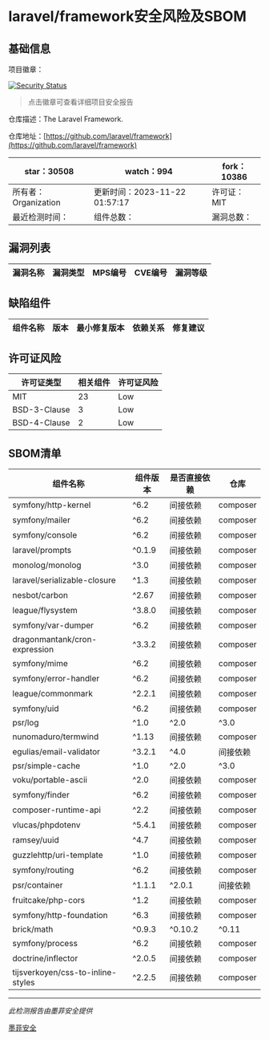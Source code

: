 # laravel/framework安全风险及SBOM

## 基础信息

项目徽章：

[![Security Status](https://www.murphysec.com/platform3/v31/badge/1727038207335817216.svg)](https://www.murphysec.com/console/report/1694415317542723584/1727038207335817216)

> 点击徽章可查看详细项目安全报告

仓库描述：The Laravel Framework.

仓库地址：[https://github.com/laravel/framework](https://github.com/laravel/framework)

| star：30508 | watch：994 | fork：10386 |
| ----------- | -------------- | ------------ |
| 所有者：Organization | 更新时间：2023-11-22 01:57:17 | 许可证：MIT |
| 最近检测时间： | 组件总数： | 漏洞总数： |




## 漏洞列表

| 漏洞名称 | 漏洞类型 | MPS编号 | CVE编号 | 漏洞等级 |
| ------- | ------ | ------- | ------ | ----- |





## 缺陷组件

| 组件名称 | 版本 | 最小修复版本 | 依赖关系 | 修复建议 |
| -------- | ---- | ------------ | -------- | -------- |





## 许可证风险

| 许可证类型 | 相关组件 | 许可证风险 |
| ---------- | -------- | ---------- |
|MIT|23|Low|
|BSD-3-Clause|3|Low|
|BSD-4-Clause|2|Low|




## SBOM清单

| 组件名称 | 组件版本 | 是否直接依赖 | 仓库 |
| -------- | -------- | ------------ | ---- |
|symfony/http-kernel|^6.2|间接依赖|composer|
|symfony/mailer|^6.2|间接依赖|composer|
|symfony/console|^6.2|间接依赖|composer|
|laravel/prompts|^0.1.9|间接依赖|composer|
|monolog/monolog|^3.0|间接依赖|composer|
|laravel/serializable-closure|^1.3|间接依赖|composer|
|nesbot/carbon|^2.67|间接依赖|composer|
|league/flysystem|^3.8.0|间接依赖|composer|
|symfony/var-dumper|^6.2|间接依赖|composer|
|dragonmantank/cron-expression|^3.3.2|间接依赖|composer|
|symfony/mime|^6.2|间接依赖|composer|
|symfony/error-handler|^6.2|间接依赖|composer|
|league/commonmark|^2.2.1|间接依赖|composer|
|symfony/uid|^6.2|间接依赖|composer|
|psr/log|^1.0|^2.0|^3.0|间接依赖|composer|
|nunomaduro/termwind|^1.13|间接依赖|composer|
|egulias/email-validator|^3.2.1|^4.0|间接依赖|composer|
|psr/simple-cache|^1.0|^2.0|^3.0|间接依赖|composer|
|voku/portable-ascii|^2.0|间接依赖|composer|
|symfony/finder|^6.2|间接依赖|composer|
|composer-runtime-api|^2.2|间接依赖|composer|
|vlucas/phpdotenv|^5.4.1|间接依赖|composer|
|ramsey/uuid|^4.7|间接依赖|composer|
|guzzlehttp/uri-template|^1.0|间接依赖|composer|
|symfony/routing|^6.2|间接依赖|composer|
|psr/container|^1.1.1|^2.0.1|间接依赖|composer|
|fruitcake/php-cors|^1.2|间接依赖|composer|
|symfony/http-foundation|^6.3|间接依赖|composer|
|brick/math|^0.9.3|^0.10.2|^0.11|间接依赖|composer|
|symfony/process|^6.2|间接依赖|composer|
|doctrine/inflector|^2.0.5|间接依赖|composer|
|tijsverkoyen/css-to-inline-styles|^2.2.5|间接依赖|composer|


------

*此检测报告由墨菲安全提供*

[墨菲安全](www.murphysec.com)